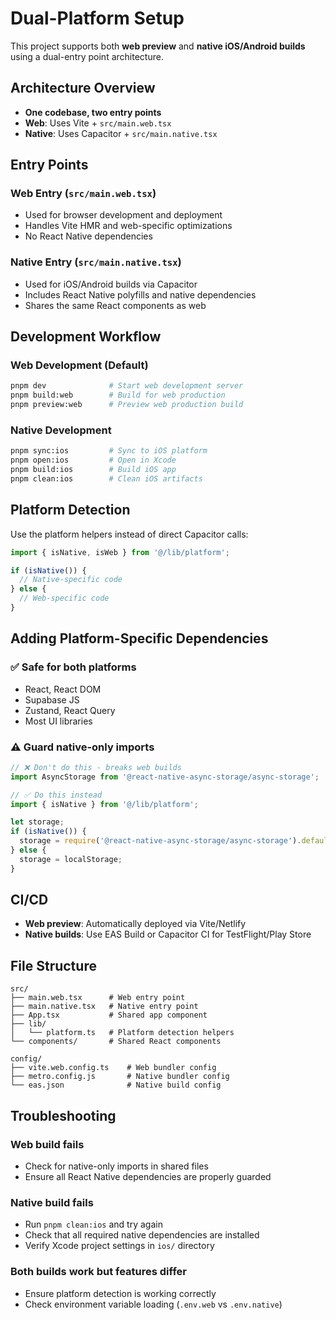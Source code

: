 # Dual-Platform Setup

This project supports both **web preview** and **native iOS/Android builds** using a dual-entry point architecture.

## Architecture Overview

- **One codebase, two entry points**
- **Web**: Uses Vite + `src/main.web.tsx`
- **Native**: Uses Capacitor + `src/main.native.tsx`

## Entry Points

### Web Entry (`src/main.web.tsx`)
- Used for browser development and deployment
- Handles Vite HMR and web-specific optimizations
- No React Native dependencies

### Native Entry (`src/main.native.tsx`)
- Used for iOS/Android builds via Capacitor
- Includes React Native polyfills and native dependencies
- Shares the same React components as web

## Development Workflow

### Web Development (Default)
```bash
pnpm dev              # Start web development server
pnpm build:web        # Build for web production
pnpm preview:web      # Preview web production build
```

### Native Development
```bash
pnpm sync:ios         # Sync to iOS platform
pnpm open:ios         # Open in Xcode
pnpm build:ios        # Build iOS app
pnpm clean:ios        # Clean iOS artifacts
```

## Platform Detection

Use the platform helpers instead of direct Capacitor calls:

```typescript
import { isNative, isWeb } from '@/lib/platform';

if (isNative()) {
  // Native-specific code
} else {
  // Web-specific code
}
```

## Adding Platform-Specific Dependencies

### ✅ Safe for both platforms
- React, React DOM
- Supabase JS
- Zustand, React Query
- Most UI libraries

### ⚠️ Guard native-only imports
```typescript
// ❌ Don't do this - breaks web builds
import AsyncStorage from '@react-native-async-storage/async-storage';

// ✅ Do this instead
import { isNative } from '@/lib/platform';

let storage;
if (isNative()) {
  storage = require('@react-native-async-storage/async-storage').default;
} else {
  storage = localStorage;
}
```

## CI/CD

- **Web preview**: Automatically deployed via Vite/Netlify
- **Native builds**: Use EAS Build or Capacitor CI for TestFlight/Play Store

## File Structure

```
src/
├── main.web.tsx      # Web entry point
├── main.native.tsx   # Native entry point
├── App.tsx           # Shared app component
├── lib/
│   └── platform.ts   # Platform detection helpers
└── components/       # Shared React components

config/
├── vite.web.config.ts    # Web bundler config
├── metro.config.js       # Native bundler config
└── eas.json              # Native build config
```

## Troubleshooting

### Web build fails
- Check for native-only imports in shared files
- Ensure all React Native dependencies are properly guarded

### Native build fails
- Run `pnpm clean:ios` and try again
- Check that all required native dependencies are installed
- Verify Xcode project settings in `ios/` directory

### Both builds work but features differ
- Ensure platform detection is working correctly
- Check environment variable loading (`.env.web` vs `.env.native`)
